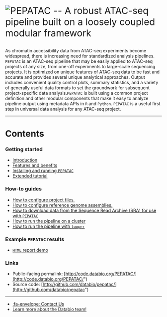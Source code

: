 <p style="font-size:30px"><img src="img/logo_pepatac_black.png" alt="PEPATAC" class="img-fluid" style="max-height:35px; margin-top:-15px; margin-bottom:-10px"> -- A robust ATAC-seq pipeline built on a loosely coupled modular framework</p>

As chromatin accessibility data from ATAC-seq experiments become widespread, there is increasing need for standardized analysis pipelines. `PEPATAC` is an ATAC-seq pipeline that may be easily applied to ATAC-seq projects of any size, from one-off experiments to large-scale sequencing projects. It is optimized on unique features of ATAC-seq data to be fast and accurate and provides several unique analytical approaches. Output includes convenient quality control plots, summary statistics, and a variety of generally useful data formats to set the groundwork for subsequent project-specific data analysis.`PEPATAC` is built using a common project definition and other modular components that make it easy to analyze pipeline output using metadata APIs in `R` and `Python`. `PEPATAC` is a useful first step in universal data analysis for any ATAC-seq project.

---

# **Contents**

### Getting started
- [Introduction](introduction.md)
- [Features and benefits](features.md)
- [Installing and running `PEPATAC`](install.md)
- [Extended tutorial](tutorial.md)

### How-to guides
- [How to configure project files.](howto/configure.md)
- [How to configure reference genome assemblies.](howto/install-refgenie.md)
- [How to download data from the Sequence Read Archive (SRA) for use with `PEPATAC`](howto/download.md)
- [How to run the pipeline on a cluster](howto/run-cluster.md)
- [How to run the pipeline with `looper`](howto/run-looper.md)

### Example `PEPATAC` results
- [`HTML` report demo](files/examples/gold/summary.html)

### Links
- Public-facing permalink: [http://code.databio.org/PEPATAC/](http://code.databio.org/PEPATAC/")
- Source code: [http://github.com/databio/pepatac/](http://github.com/databio/pepatac")

---

- [:fa-envelope: Contact Us](contact.md)
- [Learn more about the Databio team!](http://databio.org/)